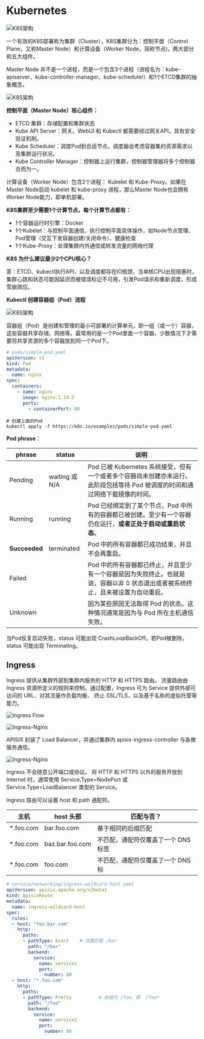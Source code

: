 # Kubernetes

![K8S架构](./8.3-asset/K8S-Arch.png)

一个有效的K8S部署称为集群（Cluster），K8S集群分为：控制平面（Control Plane，又称Master Node）和计算设备（Worker Node，简称节点)，两大部分和五大组件。

Master Node 并不是一个进程，而是一个包含3个进程（进程名为：kube-apiserver、kube-controller-manager、kube-scheduler）和1个ETCD集群的抽象概念。

![K8S架构](./8.3-asset/K8S-Processes.png)


**控制平面（Master Node）核心组件：**
* ETCD 集群：存储配置和集群状态
* Kube API Server：网关。WebUI 和 Kubectl 都需要经过网关API，具有安全验证机制。
* Kube Scheduler：调度Pod到合适节点，调度器会考虑容器集的资源需求以及集群运行状况。
* Kube Controller Manager：控制器上运行集群，控制器管理器将多个控制器合而为一。

计算设备（Worker Node）包含2个进程： Kubelet 和 Kube-Proxy。如果在Master Node启动 kubelet 和 kube-proxy 进程，那么Master Node也会拥有Worker Node能力，即单机部署。

**K8S集群至少需要1个计算节点，每个计算节点都有：**

* 1个容器运行时引擎：Docker
* 1个Kubelet：与控制平面通信，执行控制平面具体操作，如Node节点管理、Pod管理（交互下发容器创建/关闭命令）、健康检查
* 1个Kube-Proxy：处理集群内外通信或转发流量的网络代理

**K8S 为什么建议最少2个CPU核心？**

答：ETCD、kubectl执行API，以及调度都存在IO瓶颈，当单核CPU出现阻塞时，集群心跳和状态可能因延迟而被错误标记不可用，引发Pod误杀和重新调度，形成雪崩效应。

**Kubectl 创建容器组（Pod）流程**

![K8S架构](./8.3-asset/K8S-Create-Node.png)

容器组（Pod）是创建和管理的最小可部署的计算单元，即一组（或一个）容器，这些容器共享存储、网络等。最常用的是一个Pod里面一个容器，少数情况下才需要将共享资源的多个容器放到同一个Pod下。

```yaml
# pods/simple-pod.yaml
apiVersion: v1
kind: Pod
metadata:
  name: nginx
spec:
  containers:
    - name: nginx
      image: nginx:1.14.2
      ports:
        - containerPort: 80
```

```shell
# 创建上面的Pod
kubectl apply -f https://k8s.io/examples/pods/simple-pod.yaml
```

**Pod phrase：**

| phrase         | status        | 说明                                                                        |
|----------------|---------------|---------------------------------------------------------------------------|
| Pending 	      | waiting 或 N/A | Pod 已被 Kubernetes 系统接受，但有一个或者多个容器尚未创建亦未运行。此阶段包括等待 Pod 被调度的时间和通过网络下载镜像的时间。 |
| Running 	      | running       | Pod 已经绑定到了某个节点，Pod 中所有的容器都已被创建。至少有一个容器仍在运行，**或者正处于启动或重启状态**。              |
| **Succeeded**	 | terminated    | Pod 中的所有容器都已成功结束，并且不会再重启。                                                 |
| Failed 	       |               | Pod 中的所有容器都已终止，并且至少有一个容器是因为失败终止。也就是说，容器以非 0 状态退出或者被系统终止，且未被设置为自动重启。       |
| Unknown        |               | 	因为某些原因无法取得 Pod 的状态。这种情况通常是因为与 Pod 所在主机通信失败。                              |

当Pod反复启动失败，status 可能出现 CrashLoopBackOff。若Pod被删除，status 可能出现 Terminating。

## Ingress

Ingress 提供从集群外部到集群内服务的 HTTP 和 HTTPS 路由。 流量路由由 Ingress 资源所定义的规则来控制。通过配置，Ingress 可为 Service 提供外部可访问的 URL、对其流量作负载均衡、 终止 SSL/TLS，以及基于名称的虚拟托管等能力。

![Ingress Flow](./8.3-asset/ingress_flow.svg)

![Ingress-Nginx](./8.3-asset/ingress_nginx.png)

APISIX 封装了 Load Balancer，并通过集群内 apisix-ingress-controller 与各微服务通信。

![Ingress-Nginx](./8.3-asset/ingress_apisix.webp)

Ingress 不会随意公开端口或协议。 将 HTTP 和 HTTPS 以外的服务开放到 Internet 时，通常使用 Service.Type=NodePort 或 Service.Type=LoadBalancer 类型的 Service。

Ingress 路由可以设置 host 和 path 通配符。

| 主机	        | host 头部	         | 匹配与否？                |
|------------|------------------|----------------------|
| *.foo.com	 | bar.foo.com      | 	基于相同的后缀匹配           |
| *.foo.com	 | baz.bar.foo.com	 | 不匹配，通配符仅覆盖了一个 DNS 标签 |
| *.foo.com	 | foo.com          | 	不匹配，通配符仅覆盖了一个 DNS 标 |

```yaml
# service/networking/ingress-wildcard-host.yaml
apiVersion: apisix.apache.org/v2beta1
kind: ApisixRoute
metadata:
  name: ingress-wildcard-host
spec:
  rules:
  - host: "foo.bar.com"
    http:
      paths:
      - pathType: Exact    # 完整匹配 /bar
        path: "/bar"
        backend:
          service:
            name: service1
            port:
              number: 80
  - host: "*.foo.com"
    http:
      paths:
      - pathType: Prefix          # 前缀为 /foo，即  /foo*
        path: "/foo"
        backend:
          service:
            name: service2
            port:
              number: 80

```